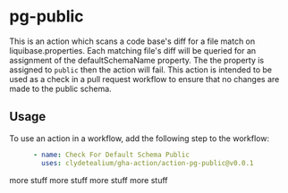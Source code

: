 # pg-public
This is an action which scans a code base's diff for a file match on liquibase.properties. Each matching file's diff will be queried for an assignment of the defaultSchemaName property. The the property is assigned to `public` then the action will fail. This action is intended to be used as a check in a pull request workflow to ensure that no changes are made to the public schema.

## Usage
To use an action in a workflow, add the following step to the workflow:
```yaml
      - name: Check For Default Schema Public
        uses: clydetealium/gha-action/action-pg-public@v0.0.1
```

more stuff
more stuff
more stuff
more stuff
